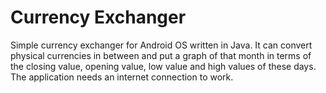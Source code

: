 # Currency Exchanger
Simple currency exchanger for Android OS written in Java.
It can convert physical currencies in between and put a graph of that month in terms of the closing value, opening value, low value and high values of these days. The application needs an internet connection to work.
